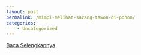 ```yaml
---
layout: post
permalink: /mimpi-melihat-sarang-tawon-di-pohon/
categories:
    - Uncategorized
---
```


[Baca Selengkapnya](/10)